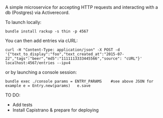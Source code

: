 A simple microservice for accepting HTTP requests and interacting with a db (Postgres) via Activerecord.

To launch locally:

`
bundle install
rackup -s thin -p 4567
`

You can then add entries via cURL:

`
curl -H "Content-Type: application/json" -X POST -d '{"text_to_display":"foo","text_created_at":"2015-07-22","tags":"beer","md5":"1111113333445566","source": "cURL"}' localhost:4567/entries --ipv4
`

or by launching a console session:

`
bundle exec ./console
params = ENTRY_PARAMS    #see above JSON for example
e = Entry.new(params)  
e.save
`

TO DO:
* Add tests
* Install Capistrano & prepare for deploying